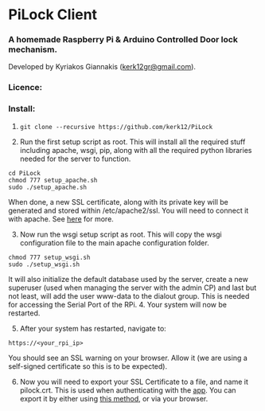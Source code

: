 # PiLock Client
### A homemade Raspberry Pi & Arduino Controlled Door lock mechanism.
Developed by Kyriakos Giannakis (kerk12gr@gmail.com).

### Licence:


### Install:
1. ```git clone --recursive https://github.com/kerk12/PiLock```

2. Run the first setup script as root. This will install all the required stuff including apache, wsgi, pip, along with all the required python libraries needed for the server to function.
```
cd PiLock
chmod 777 setup_apache.sh
sudo ./setup_apache.sh
```
When done, a new SSL certificate, along with its private key will be generated and stored within /etc/apache2/ssl. You will need to connect it with apache. See [here](https://hallard.me/enable-ssl-for-apache-server-in-5-minutes/) for more.

3. Now run the wsgi setup script as root. This will copy the wsgi configuration file to the main apache configuration folder.
```
chmod 777 setup_wsgi.sh
sudo ./setup_wsgi.sh
```
It will also initialize the default database used by the server, create a new superuser (used when managing the server with the admin CP) and last but not least, will add the user www-data to the dialout group. This is needed for accessing the Serial Port of the RPi.
4. Your system will now be restarted.

5. After your system has restarted, navigate to:
```
https://<your_rpi_ip>
```
You should see an SSL warning on your browser. Allow it (we are using a self-signed certificate so this is to be expected).

6. Now you will need to export your SSL Certificate to a file, and name it pilock.crt. This is used when authenticating with the [app](https://github.com/kerk12/PiLockApp). You can export it by either using [this method](https://superuser.com/questions/97201/how-to-save-a-remote-server-ssl-certificate-locally-as-a-file), or via your browser. 
